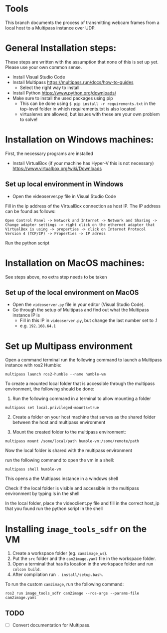 # Tools
This branch documents the process of transmitting webcam frames from a local host to a Multipass instance over UDP.

# General Installation steps:
These steps are written with the assumption that none of this is set up yet. Please use your own common sense.

- Install Visual Studio Code
- Install Multipass https://multipass.run/docs/how-to-guides
  - Select the right way to install
- Install Python https://www.python.org/downloads/
- Make sure to install the used packages using pip
  - This can be done using ```$ pip install -r requirements.txt``` in the top-level folder in which requirements.txt is also located
  - virtualenvs are allowed, but issues with these are your own problem to solve!


# Installation on Windows machines:
First, the necessary programs are installed

- Install VirtualBox (if your machine has Hyper-V this is not necessary) https://www.virtualbox.org/wiki/Downloads

## Set up local environment in Windows
- Open the videoserver.py file in Visual Studio Code


Fill in the ip address of the VirtualBox connection as host IP. The IP address can be found as follows:

`Open Control Panel -> Network and Internet -> Network and Sharing -> Change adapter settings -> right click on the ethernet adapter that VirtualBox is using -> properties -> click on Internet Protocol Version 4 (TCP/IP) -> Properties -> IP adress`

Run the python script

# Installation on MacOS machines:
See steps above, no extra step needs to be taken

## Set up of the local environment on MacOS
- Open the `videoserver.py` file in your editor (Visual Studio Code).
- Go through the setup of Multipass and find out what the Multipass instance IP is
  - Fill in this IP in `videoserver.py`, but change the last number set to .1
  - e.g. `192.168.64.1`

# Set up Multipass environment
Open a command terminal
run the following command to launch a Multipass instance with ros2 Humble:
```
multipass launch ros2-humble --name humble-vm
```

To create a mounted local folder that is accessible through the multipass environment, the following should be done:
1. Run the following command in a terminal to allow mounting a folder
```
multipass set local.privileged-mounts=true
```

2. Create a folder on your host machine that serves as the shared folder between the host and multipass environment

3. Mount the created folder to the multipass environment:
```
multipass mount /some/local/path humble-vm:/some/remote/path
```
Now the local folder is shared with the multipass environment

run the following command to open the vm in a shell:
```
multipass shell humble-vm
```
This opens a the Multipass instance in a windows shell

Check if the local folder is visible and accessible in the multipass environment by typing ls in the shell

In the local folder, place the videoclient.py file and fill in the correct host_ip that you found
run the python script in the shell

# Installing `image_tools_sdfr` on the VM

1. Create a workspace folder (eg. `cam2image_ws`).
2. Put the `src` folder and the `cam2image.yaml` file in the workspace folder.
3. Open a terminal that has its location in the workspace folder and run `colcon build`.
4. After compilation run `. install/setup.bash`.

To run the custom `cam2image`, run the following command:

`ros2 run image_tools_sdfr cam2image --ros-args --params-file cam2image.yaml`

## TODO
- [ ] Convert documentation for Multipass.